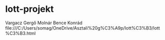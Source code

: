 # lott-projekt
Vargacz Gergő
Molnár Bence
Konrád
file:///C:/Users/somag/OneDrive/Asztali%20g%C3%A9p/lott%C3%B3/lott%C3%B3.html
